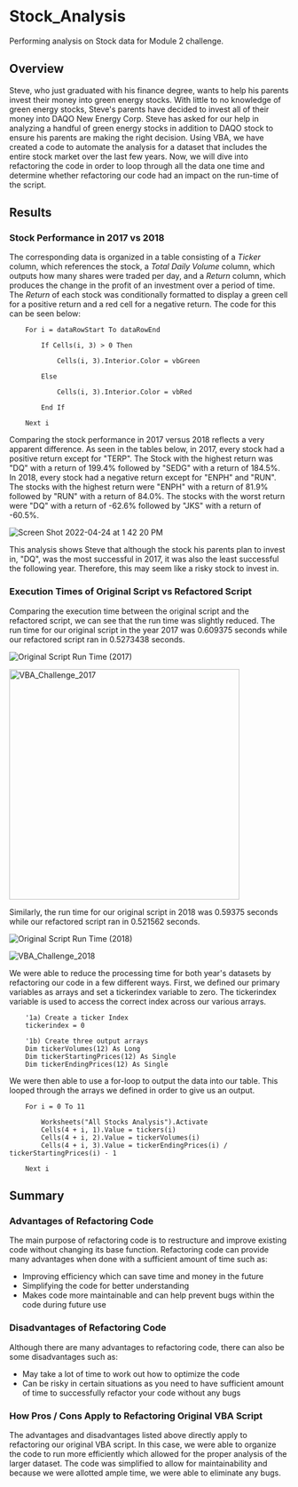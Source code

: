 # Stock_Analysis
Performing analysis on Stock data for Module 2 challenge.

## Overview

Steve, who just graduated with his finance degree, wants to help his parents invest their money into green energy stocks. With little to no knowledge of green energy stocks, Steve's parents have decided to invest all of their money into DAQO New Energy Corp. Steve has asked for our help in analyzing a handful of green energy stocks in addition to DAQO stock to ensure his parents are making the right decision. Using VBA, we have created a code to automate the analysis for a dataset that includes the entire stock market over the last few years. Now, we will dive into refactoring the code in order to loop through all the data one time and determine whether refactoring our code had an impact on the run-time of the script.

## Results

### Stock Performance in 2017 vs 2018

The corresponding data is organized in a table consisting of a _Ticker_ column, which references the stock, a _Total Daily Volume_ column, which outputs how many shares were traded per day, and a _Return_ column, which produces the change in the profit of an investment over a period of time. The _Return_ of each stock was conditionally formatted to display a green cell for a positive return and a red cell for a negative return. The code for this can be seen below:

```
    For i = dataRowStart To dataRowEnd
        
        If Cells(i, 3) > 0 Then
            
            Cells(i, 3).Interior.Color = vbGreen
            
        Else
        
            Cells(i, 3).Interior.Color = vbRed
            
        End If
        
    Next i
 ```

Comparing the stock performance in 2017 versus 2018 reflects a very apparent difference. As seen in the tables below, in 2017, every stock had a positive return except for "TERP". The Stock with the highest return was "DQ" with a return of 199.4% followed by "SEDG" with a return of 184.5%. In 2018, every stock had a negative return except for "ENPH" and "RUN". The stocks with the highest return were "ENPH" with a return of 81.9% followed by "RUN" with a return of 84.0%. The stocks with the worst return were "DQ" with a return of -62.6% followed by "JKS" with a return of -60.5%. 

![Screen Shot 2022-04-24 at 1 42 20 PM](https://user-images.githubusercontent.com/101564349/164989337-2b089025-579a-4b6a-a7a6-9ab1685c8e44.png)

This analysis shows Steve that although the stock his parents plan to invest in, "DQ", was the most successful in 2017, it was also the least successful the following year. Therefore, this may seem like a risky stock to invest in. 

### Execution Times of Original Script vs Refactored Script

Comparing the execution time between the original script and the refactored script, we can see that the run time was slightly reduced. The run time for our original script in the year 2017 was 0.609375 seconds while our refactored script ran in 0.5273438 seconds. 

![Original Script Run Time (2017)](https://user-images.githubusercontent.com/101564349/164990687-ef449190-a7e9-4b24-aba8-628b81a05cc1.png)

<img width="415" alt="VBA_Challenge_2017" src="https://user-images.githubusercontent.com/101564349/164990791-ab3e6774-38eb-42e6-abe8-e1581929040b.png">

Similarly, the run time for our original script in 2018 was 0.59375 seconds while our refactored script ran in 0.521562 seconds.

![Original Script Run Time (2018)](https://user-images.githubusercontent.com/101564349/164990852-05f73091-2b3a-4bca-8c09-6107ffaf2473.png)

![VBA_Challenge_2018](https://user-images.githubusercontent.com/101564349/164990878-63f476e8-6421-430d-b3bd-85ae9d36a42f.png)

We were able to reduce the processing time for both year's datasets by refactoring our code in a few different ways. First, we defined our primary variables as arrays and set a tickerindex variable to zero. The tickerindex variable is used to access the correct index across our various arrays. 

```
    '1a) Create a ticker Index
    tickerindex = 0

    '1b) Create three output arrays
    Dim tickerVolumes(12) As Long
    Dim tickerStartingPrices(12) As Single
    Dim tickerEndingPrices(12) As Single
```
We were then able to use a for-loop to output the data into our table. This looped through the arrays we defined in order to give us an output. 

```
    For i = 0 To 11
        
        Worksheets("All Stocks Analysis").Activate
        Cells(4 + i, 1).Value = tickers(i)
        Cells(4 + i, 2).Value = tickerVolumes(i)
        Cells(4 + i, 3).Value = tickerEndingPrices(i) / tickerStartingPrices(i) - 1
        
    Next i
```

## Summary

### Advantages of Refactoring Code
The main purpose of refactoring code is to restructure and improve existing code without changing its base function. Refactoring code can provide many advantages when done with a sufficient amount of time such as:
* Improving efficiency which can save time and money in the future
* Simplifying the code for better understanding
* Makes code more maintainable and can help prevent bugs within the code during future use

### Disadvantages of Refactoring Code
Although there are many advantages to refactoring code, there can also be some disadvantages such as:
* May take a lot of time to work out how to optimize the code
* Can be risky in certain situations as you need to have sufficient amount of time to successfully refactor your code without any bugs

### How Pros / Cons Apply to Refactoring Original VBA Script
The advantages and disadvantages listed above directly apply to refactoring our original VBA script. In this case, we were able to organize the code to run more efficiently which allowed for the proper analysis of the larger dataset. The code was simplified to allow for maintainability and because we were allotted ample time, we were able to eliminate any bugs. 
